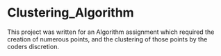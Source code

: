 # Clustering_Algorithm
This project was written for an Algorithm assignment which required the creation of numerous points, and the clustering of those points by the coders discretion. 
